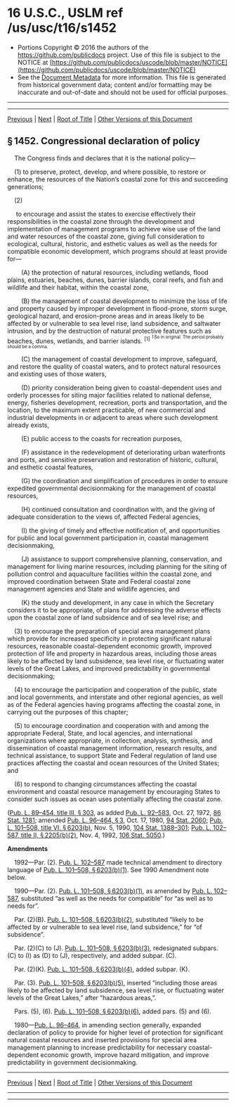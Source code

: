 ---
---

# 16 U.S.C., USLM ref /us/usc/t16/s1452

* Portions Copyright © 2016 the authors of the https://github.com/publicdocs project.
  Use of this file is subject to the NOTICE at [https://github.com/publicdocs/uscode/blob/master/NOTICE](https://github.com/publicdocs/uscode/blob/master/NOTICE)
* See the [Document Metadata](././../../../..//README.md) for more information.
  This file is generated from historical government data; content and/or formatting may be inaccurate and out-of-date and should not be used for official purposes.

----------
----------

[Previous](./../../../..//us/usc/t16/ch33/m__us_usc_t16_s1451.md) | [Next](./../../../..//us/usc/t16/ch33/m__us_usc_t16_s1453.md) | [Root of Title](./../../../../) | [Other Versions of this Document](https://publicdocs.github.io/go/links?ns=uslm&ref=%2Fus%2Fusc%2Ft16%2Fs1452)

## § 1452. Congressional declaration of policy

    The Congress finds and declares that it is the national policy—

    (1) to preserve, protect, develop, and where possible, to restore or enhance, the resources of the Nation’s coastal zone for this and succeeding generations;

    (2)

     to encourage and assist the states to exercise effectively their responsibilities in the coastal zone through the development and implementation of management programs to achieve wise use of the land and water resources of the coastal zone, giving full consideration to ecological, cultural, historic, and esthetic values as well as the needs for compatible economic development, which programs should at least provide for—

        (A) the protection of natural resources, including wetlands, flood plains, estuaries, beaches, dunes, barrier islands, coral reefs, and fish and wildlife and their habitat, within the coastal zone,

        (B) the management of coastal development to minimize the loss of life and property caused by improper development in flood-prone, storm surge, geological hazard, and erosion-prone areas and in areas likely to be affected by or vulnerable to sea level rise, land subsidence, and saltwater intrusion, and by the destruction of natural protective features such as beaches, dunes, wetlands, and barrier islands. <sup>\[1\]</sup>  <sup><sup> 1 So in original. The period probably should be a comma. </sup></sup> 

        (C) the management of coastal development to improve, safeguard, and restore the quality of coastal waters, and to protect natural resources and existing uses of those waters,

        (D) priority consideration being given to coastal-dependent uses and orderly processes for siting major facilities related to national defense, energy, fisheries development, recreation, ports and transportation, and the location, to the maximum extent practicable, of new commercial and industrial developments in or adjacent to areas where such development already exists,

        (E) public access to the coasts for recreation purposes,

        (F) assistance in the redevelopment of deteriorating urban waterfronts and ports, and sensitive preservation and restoration of historic, cultural, and esthetic coastal features,

        (G) the coordination and simplification of procedures in order to ensure expedited governmental decisionmaking for the management of coastal resources,

        (H) continued consultation and coordination with, and the giving of adequate consideration to the views of, affected Federal agencies,

        (I) the giving of timely and effective notification of, and opportunities for public and local government participation in, coastal management decisionmaking,

        (J) assistance to support comprehensive planning, conservation, and management for living marine resources, including planning for the siting of pollution control and aquaculture facilities within the coastal zone, and improved coordination between State and Federal coastal zone management agencies and State and wildlife agencies, and

        (K) the study and development, in any case in which the Secretary considers it to be appropriate, of plans for addressing the adverse effects upon the coastal zone of land subsidence and of sea level rise; and

    (3) to encourage the preparation of special area management plans which provide for increased specificity in protecting significant natural resources, reasonable coastal-dependent economic growth, improved protection of life and property in hazardous areas, including those areas likely to be affected by land subsidence, sea level rise, or fluctuating water levels of the Great Lakes, and improved predictability in governmental decisionmaking;

    (4) to encourage the participation and cooperation of the public, state and local governments, and interstate and other regional agencies, as well as of the Federal agencies having programs affecting the coastal zone, in carrying out the purposes of this chapter;

    (5) to encourage coordination and cooperation with and among the appropriate Federal, State, and local agencies, and international organizations where appropriate, in collection, analysis, synthesis, and dissemination of coastal management information, research results, and technical assistance, to support State and Federal regulation of land use practices affecting the coastal and ocean resources of the United States; and

    (6) to respond to changing circumstances affecting the coastal environment and coastal resource management by encouraging States to consider such issues as ocean uses potentially affecting the coastal zone.

([Pub. L. 89–454, title III, § 303][/us/pl/89/454/s303], as added [Pub. L. 92–583][/us/pl/92/583], Oct. 27, 1972, [86 Stat. 1281][/us/stat/86/1281]; amended [Pub. L. 96–464, § 3][/us/pl/96/464/s3], Oct. 17, 1980, [94 Stat. 2060][/us/stat/94/2060]; [Pub. L. 101–508, title VI, § 6203(b)][/us/pl/101/508/s6203/b], Nov. 5, 1990, [104 Stat. 1388–301][/us/stat/104/1388-301]; [Pub. L. 102–587, title II, § 2205(b)(2)][/us/pl/102/587/s2205/b/2], Nov. 4, 1992, [106 Stat. 5050][/us/stat/106/5050].)

 __Amendments__ 

    1992—Par. (2). [Pub. L. 102–587][/us/pl/102/587] made technical amendment to directory language of [Pub. L. 101–508, § 6203(b)(1)][/us/pl/101/508/s6203/b/1]. See 1990 Amendment note below.

    1990—Par. (2). [Pub. L. 101–508, § 6203(b)(1)][/us/pl/101/508/s6203/b/1], as amended by [Pub. L. 102–587][/us/pl/102/587], substituted “as well as the needs for compatible” for “as well as to needs for”.

    Par. (2)(B). [Pub. L. 101–508, § 6203(b)(2)][/us/pl/101/508/s6203/b/2], substituted “likely to be affected by or vulnerable to sea level rise, land subsidence,” for “of subsidence”.

    Par. (2)(C) to (J). [Pub. L. 101–508, § 6203(b)(3)][/us/pl/101/508/s6203/b/3], redesignated subpars. (C) to (I) as (D) to (J), respectively, and added subpar. (C).

    Par. (2)(K). [Pub. L. 101–508, § 6203(b)(4)][/us/pl/101/508/s6203/b/4], added subpar. (K).

    Par. (3). [Pub. L. 101–508, § 6203(b)(5)][/us/pl/101/508/s6203/b/5], inserted “including those areas likely to be affected by land subsidence, sea level rise, or fluctuating water levels of the Great Lakes,” after “hazardous areas,”.

    Pars. (5), (6). [Pub. L. 101–508, § 6203(b)(6)][/us/pl/101/508/s6203/b/6], added pars. (5) and (6).

    1980—[Pub. L. 96–464][/us/pl/96/464], in amending section generally, expanded declaration of policy to provide for higher level of protection for significant natural coastal resources and inserted provisions for special area management planning to increase predict­ability for necessary coastal-dependent economic growth, improve hazard mitigation, and improve predictability in government decisionmaking.

----------

[Previous](./../../../..//us/usc/t16/ch33/m__us_usc_t16_s1451.md) | [Next](./../../../..//us/usc/t16/ch33/m__us_usc_t16_s1453.md) | [Root of Title](./../../../../) | [Other Versions of this Document](https://publicdocs.github.io/go/links?ns=uslm&ref=%2Fus%2Fusc%2Ft16%2Fs1452)

----------
----------

[/us/pl/89/454/s303]: https://publicdocs.github.io/go/links?ns=uslm&ref=%2Fus%2Fpl%2F89%2F454%2Fs303
[/us/pl/92/583]: https://publicdocs.github.io/go/links?ns=uslm&ref=%2Fus%2Fpl%2F92%2F583
[/us/stat/86/1281]: https://publicdocs.github.io/go/links?ns=uslm&ref=%2Fus%2Fstat%2F86%2F1281
[/us/pl/96/464/s3]: https://publicdocs.github.io/go/links?ns=uslm&ref=%2Fus%2Fpl%2F96%2F464%2Fs3
[/us/stat/94/2060]: https://publicdocs.github.io/go/links?ns=uslm&ref=%2Fus%2Fstat%2F94%2F2060
[/us/pl/101/508/s6203/b]: https://publicdocs.github.io/go/links?ns=uslm&ref=%2Fus%2Fpl%2F101%2F508%2Fs6203%2Fb
[/us/stat/104/1388-301]: https://publicdocs.github.io/go/links?ns=uslm&ref=%2Fus%2Fstat%2F104%2F1388-301
[/us/pl/102/587/s2205/b/2]: https://publicdocs.github.io/go/links?ns=uslm&ref=%2Fus%2Fpl%2F102%2F587%2Fs2205%2Fb%2F2
[/us/stat/106/5050]: https://publicdocs.github.io/go/links?ns=uslm&ref=%2Fus%2Fstat%2F106%2F5050
[/us/pl/102/587]: https://publicdocs.github.io/go/links?ns=uslm&ref=%2Fus%2Fpl%2F102%2F587
[/us/pl/101/508/s6203/b/1]: https://publicdocs.github.io/go/links?ns=uslm&ref=%2Fus%2Fpl%2F101%2F508%2Fs6203%2Fb%2F1
[/us/pl/101/508/s6203/b/1]: https://publicdocs.github.io/go/links?ns=uslm&ref=%2Fus%2Fpl%2F101%2F508%2Fs6203%2Fb%2F1
[/us/pl/102/587]: https://publicdocs.github.io/go/links?ns=uslm&ref=%2Fus%2Fpl%2F102%2F587
[/us/pl/101/508/s6203/b/2]: https://publicdocs.github.io/go/links?ns=uslm&ref=%2Fus%2Fpl%2F101%2F508%2Fs6203%2Fb%2F2
[/us/pl/101/508/s6203/b/3]: https://publicdocs.github.io/go/links?ns=uslm&ref=%2Fus%2Fpl%2F101%2F508%2Fs6203%2Fb%2F3
[/us/pl/101/508/s6203/b/4]: https://publicdocs.github.io/go/links?ns=uslm&ref=%2Fus%2Fpl%2F101%2F508%2Fs6203%2Fb%2F4
[/us/pl/101/508/s6203/b/5]: https://publicdocs.github.io/go/links?ns=uslm&ref=%2Fus%2Fpl%2F101%2F508%2Fs6203%2Fb%2F5
[/us/pl/101/508/s6203/b/6]: https://publicdocs.github.io/go/links?ns=uslm&ref=%2Fus%2Fpl%2F101%2F508%2Fs6203%2Fb%2F6
[/us/pl/96/464]: https://publicdocs.github.io/go/links?ns=uslm&ref=%2Fus%2Fpl%2F96%2F464



